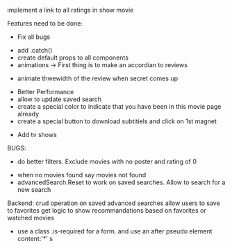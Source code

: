 implement a link to all ratings in show movie

Features need to be done:

<!-- - Save advanced Searches -->
<!-- - Click on Cast to get relevant Movies -->
<!-- - Create search Top actors movies -->
<!-- - Reviews -->
<!-- - Spinner -->

<!-- - Mobile -->

- Fix all bugs

* add .catch()
  <!-- * add flex grow to our cards -->
  <!-- * when open the first to the actors in show movie you need to refresh to get the results -->
  <!-- * try background-image url(foo) no-repeat center center/cover on images -->
  <!-- * select actor pagination goes to 1 when next page -->
  <!-- * add a better ui for advanced search saves and button author -->
    <!-- * add the css for popular actors -->
  <!-- * style the advancedsaved search buttons that every odd child is the other direction. -->
* create default props to all components
* animations -> First thing is to make an accordian to reviews

- animate thwewidth of the review when secret comes up
<!-- * link to imdb on movie page -->

* Better Performance
* allow to update saved search
* create a special color to indicate that you have been in this movie page already
* create a special button to download subtitiels and click on 1st magnet
<!-- * secret tapping to get the torrent etc -->
* Add tv shows

BUGS:

<!-- - url for advanced search -->
<!-- - trailers -->
<!-- - sliders -->
<!-- - search cannot click on movie in suggestions -->
<!-- - fix percentage circle on display movie -->
<!-- - pagination is acting up -->

- do better filters. Exclude movies with no poster and rating of 0
<!-- - enter when searching -->
- when no movies found say movies not found
- advancedSearch.Reset to work on saved searches. Allow to search for a new search
  <!-- - when clicking on cast and pagination jumps to display only 1 page -->
  <!-- when going to a new window ability to save the paginaiton where you left off.
  create pagination to bottom of the page -->

Backend:
crud operation on saved advanced searches
allow users to save to favorites
get logic to show recommandations based on favorites or watched movies

- use a class .is-required for a form. and use an after pseudo element content:'\*'
  s
